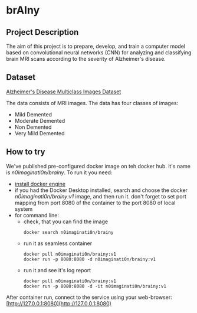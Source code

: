 # brAIny

## Project Description

The aim of this project is to prepare, develop, and train a computer model based 
on convolutional neural networks (CNN) for analyzing and classifying brain MRI scans 
according to the severity of Alzheimer's disease.

## Dataset

[Alzheimer's Disease Multiclass Images Dataset](https://www.kaggle.com/datasets/aryansinghal10/alzheimers-multiclass-dataset-equal-and-augmented)

The data consists of MRI images. The data has four classes of images:

* Mild Demented
* Moderate Demented
* Non Demented
* Very Mild Demented

## How to try

We've published pre-configured docker image on teh docker hub. it's name is _*n0imaginati0n/brainy*_. To run it you need:

* [install docker engine](https://docs.docker.com/desktop/)
* if you had the Docker Desktop installed, search and choose the docker _*n0imaginati0n/brainy:v1*_ image, and then run it. don't forget to set port mapping from port 8080 of the container to the port 8080 of local system
* for command line:
    * check, that you can find the image
        ```shell
        docker search n0imaginati0n/brainy
        ```
    * run it as seamless container
        ```shell
        docker pull n0imaginati0n/brainy:v1
        docker run -p 8080:8080 -d n0imaginati0n/brainy:v1
        ```
    * run it and see it's log report
        ```shell
        docker pull n0imaginati0n/brainy:v1
        docker run -p 8080:8080 -d -it n0imaginati0n/brainy:v1
        ```

After container run, connect to the service using your web-browser: [http://127.0.0.1:8080](http://127.0.0.1:8080)


